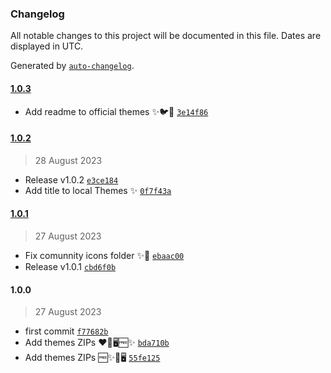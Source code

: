 ### Changelog

All notable changes to this project will be documented in this file. Dates are displayed in UTC.

Generated by [`auto-changelog`](https://github.com/CookPete/auto-changelog).

#### [1.0.3](https://github.com/pigeonposse/iconflow-themes/compare/1.0.2...1.0.3)

- Add readme to official themes ✨🐦🚀 [`3e14f86`](https://github.com/pigeonposse/iconflow-themes/commit/3e14f865fffb6ed6945a52935ec5bffb9b8e07f9)

#### [1.0.2](https://github.com/pigeonposse/iconflow-themes/compare/1.0.1...1.0.2)

> 28 August 2023

- Release v1.0.2 [`e3ce184`](https://github.com/pigeonposse/iconflow-themes/commit/e3ce1845399304985e26c03136094f815769e3a0)
- Add title to local Themes ✨ [`0f7f43a`](https://github.com/pigeonposse/iconflow-themes/commit/0f7f43a80d118a697713617aaf4b3b269d6a6c26)

#### [1.0.1](https://github.com/pigeonposse/iconflow-themes/compare/1.0.0...1.0.1)

> 27 August 2023

- Fix comunnity icons folder ✨🌈 [`ebaac00`](https://github.com/pigeonposse/iconflow-themes/commit/ebaac00712db5fa4e602cc93958eb0dd1858633d)
- Release v1.0.1 [`cbd6f0b`](https://github.com/pigeonposse/iconflow-themes/commit/cbd6f0ba4a372380ebf1c4f4ac3cc07f91392224)

#### 1.0.0

> 27 August 2023

- first commit [`f77682b`](https://github.com/pigeonposse/iconflow-themes/commit/f77682ba846de74acb6fd835ae53ef1bed7e60a3)
- Add themes ZIPs ♥️🍎🖥🆓✨ [`bda710b`](https://github.com/pigeonposse/iconflow-themes/commit/bda710bfd68e44f017eddd3ed53aba00e3895397)
- Add themes ZIPs 🆓✨🍎🖥 [`55fe125`](https://github.com/pigeonposse/iconflow-themes/commit/55fe1259d533c9d51bc6b12037cf9fb644d492f4)
